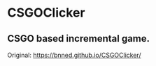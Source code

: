 # CSGOClicker
CSGO based incremental game.
-------------------------------
Original: https://bnned.github.io/CSGOClicker/

